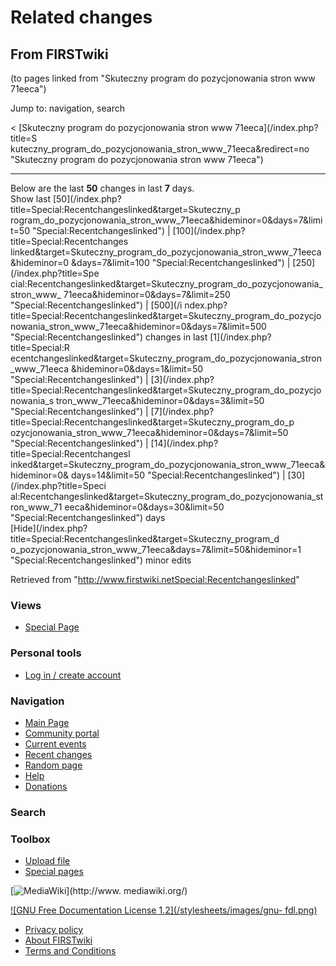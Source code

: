 # Related changes

## From FIRSTwiki

(to pages linked from "Skuteczny program do pozycjonowania stron www 71eeca")

Jump to: navigation, search

< [Skuteczny program do pozycjonowania stron www 71eeca](/index.php?title=S
kuteczny_program_do_pozycjonowania_stron_www_71eeca&redirect=no "Skuteczny
program do pozycjonowania stron www 71eeca")

--------------------------------------------------------------------------------

Below are the last **50** changes in last **7** days.<br>
Show last [50](/index.php?title=Special:Recentchangeslinked&target=Skuteczny_p
rogram_do_pozycjonowania_stron_www_71eeca&hideminor=0&days=7&limit=50 "Special:Recentchangeslinked") | [100](/index.php?title=Special:Recentchanges
linked&target=Skuteczny_program_do_pozycjonowania_stron_www_71eeca&hideminor=0
&days=7&limit=100 "Special:Recentchangeslinked") | [250](/index.php?title=Spe
cial:Recentchangeslinked&target=Skuteczny_program_do_pozycjonowania_stron_www_
71eeca&hideminor=0&days=7&limit=250 "Special:Recentchangeslinked") | [500](/i
ndex.php?title=Special:Recentchangeslinked&target=Skuteczny_program_do_pozycjo
nowania_stron_www_71eeca&hideminor=0&days=7&limit=500 "Special:Recentchangeslinked") changes in last [1](/index.php?title=Special:R
ecentchangeslinked&target=Skuteczny_program_do_pozycjonowania_stron_www_71eeca
&hideminor=0&days=1&limit=50 "Special:Recentchangeslinked") | [3](/index.php?
title=Special:Recentchangeslinked&target=Skuteczny_program_do_pozycjonowania_s
tron_www_71eeca&hideminor=0&days=3&limit=50 "Special:Recentchangeslinked") | [7](/index.php?title=Special:Recentchangeslinked&target=Skuteczny_program_do_p
ozycjonowania_stron_www_71eeca&hideminor=0&days=7&limit=50 "Special:Recentchangeslinked") | [14](/index.php?title=Special:Recentchangesl
inked&target=Skuteczny_program_do_pozycjonowania_stron_www_71eeca&hideminor=0&
days=14&limit=50 "Special:Recentchangeslinked") | [30](/index.php?title=Speci
al:Recentchangeslinked&target=Skuteczny_program_do_pozycjonowania_stron_www_71
eeca&hideminor=0&days=30&limit=50 "Special:Recentchangeslinked") days<br>
[Hide](/index.php?title=Special:Recentchangeslinked&target=Skuteczny_program_d
o_pozycjonowania_stron_www_71eeca&days=7&limit=50&hideminor=1 "Special:Recentchangeslinked") minor edits

Retrieved from "<http://www.firstwiki.netSpecial:Recentchangeslinked>"

### Views

- [Special Page](Special:Recentchangeslinked/Skuteczny_program_do_pozycjonowania_stron_www_71eeca)

### Personal tools

- [Log in / create account](/index.php?title=Special:Userlogin&returnto=Special:Recentchangeslinked)

[](Main_Page "Main Page")

### Navigation

- [Main Page](Main_Page)
- [Community portal](FIRSTwiki:Community_portal)
- [Current events](Current_events)
- [Recent changes](Special:Recentchanges)
- [Random page](Special:Random)
- [Help](FIRSTwiki:Help)
- [Donations](FIRSTwiki:Site_support)

### Search

### Toolbox

- [Upload file](Special:Upload)
- [Special pages](Special:Specialpages)

[![MediaWiki](/skins/common/images/poweredby_mediawiki_88x31.png)](http://www.
mediawiki.org/)

[![GNU Free Documentation License 1.2](/stylesheets/images/gnu-
fdl.png)](http://www.gnu.org/copyleft/fdl.html)

- [Privacy policy](FIRSTwiki:Privacy_policy "FIRSTwiki:Privacy policy")
- [About FIRSTwiki](FIRSTwiki:About "FIRSTwiki:About")
- [Terms and Conditions](FIRSTwiki:Terms_and_conditions "FIRSTwiki:Terms and conditions")
